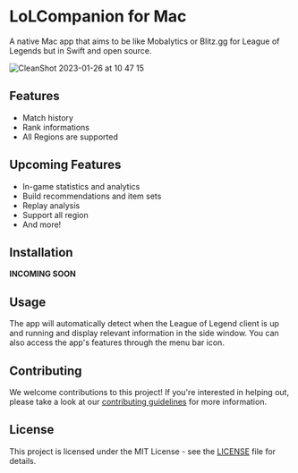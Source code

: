 # LoLCompanion for Mac

A native Mac app that aims to be like Mobalytics or Blitz.gg for League of Legends but in Swift and open source.

![CleanShot 2023-01-26 at 10 47 15](https://user-images.githubusercontent.com/5419579/214805772-fec1fce0-bbf9-44c9-8c5d-6e3829756fc0.png)

## Features
- Match history 
- Rank informations
- All Regions are supported

## Upcoming Features
- In-game statistics and analytics
- Build recommendations and item sets
- Replay analysis
- Support all region
- And more!

## Installation
**INCOMING SOON**

## Usage

The app will automatically detect when the League of Legend client is up and running and display relevant information in the side window. You can also access the app's features through the menu bar icon.

## Contributing
We welcome contributions to this project! If you're interested in helping out, please take a look at our [contributing guidelines](CONTRIBUTING.md) for more information.

## License
This project is licensed under the MIT License - see the [LICENSE](LICENSE) file for details.
